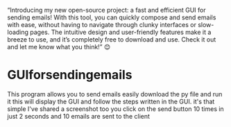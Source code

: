 
“Introducing my new open-source project: a fast and efficient GUI for sending emails! With this tool, you can quickly compose and send emails with ease, without having to navigate through clunky interfaces or slow-loading pages. The intuitive design and user-friendly features make it a breeze to use, and it’s completely free to download and use. Check it out and let me know what you think!” 😊
# GUIforsendingemails

This program allows you to send emails easily
 download the py file and run it 
 this will display the GUI and follow the steps written in the GUI.
 it's that simple
 I've shared a screenshot too
 you click on the send button 10 times in just 2 seconds and 10 emails are sent to the client
